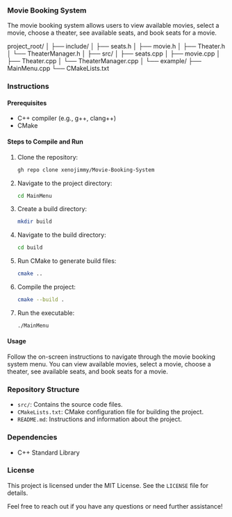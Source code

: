 ### Movie Booking System

The movie booking system allows users to view available movies, select a movie, choose a theater, see available seats, and book seats for a movie.

project_root/
│
├── include/
│   ├── seats.h
│   ├── movie.h
│   ├── Theater.h
│   └── TheaterManager.h
│
├── src/
│   ├── seats.cpp
│   ├── movie.cpp
│   ├── Theater.cpp
│   └── TheaterManager.cpp
│
└── example/
    ├── MainMenu.cpp
    └── CMakeLists.txt


### Instructions

#### Prerequisites
- C++ compiler (e.g., g++, clang++)
- CMake

#### Steps to Compile and Run

1. Clone the repository:

   ```bash
   gh repo clone xenojimmy/Movie-Booking-System
   ```

2. Navigate to the project directory:

   ```bash
   cd MainMenu
   ```

3. Create a build directory:

   ```bash
   mkdir build
   ```

4. Navigate to the build directory:

   ```bash
   cd build
   ```

5. Run CMake to generate build files:

   ```bash
   cmake ..
   ```

6. Compile the project:

   ```bash
   cmake --build .
   ```

7. Run the executable:

   ```bash
   ./MainMenu
   ```

#### Usage

Follow the on-screen instructions to navigate through the movie booking system menu. You can view available movies, select a movie, choose a theater, see available seats, and book seats for a movie.

### Repository Structure

- `src/`: Contains the source code files.
- `CMakeLists.txt`: CMake configuration file for building the project.
- `README.md`: Instructions and information about the project.

### Dependencies

- C++ Standard Library

### License

This project is licensed under the MIT License. See the `LICENSE` file for details.

Feel free to reach out if you have any questions or need further assistance!
